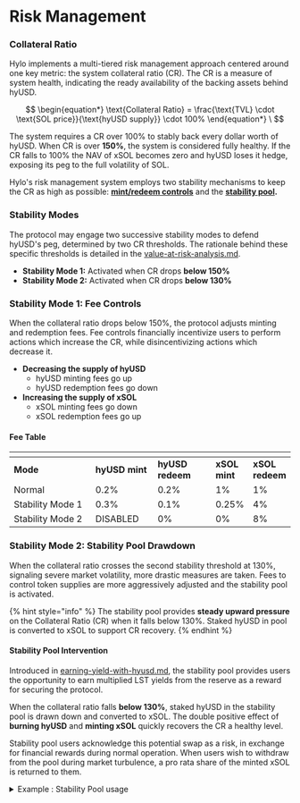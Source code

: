# Risk Management

### Collateral Ratio

Hylo implements a multi-tiered risk management approach centered around one key metric: the system collateral ratio (CR). The CR is a measure of system health, indicating the ready availability of the backing assets behind hyUSD.

$$
\begin{equation*}
\text{Collateral Ratio} = \frac{\text{TVL} \cdot \text{SOL price}}{\text{hyUSD supply}} \cdot 100%
\end{equation*} \
$$

The system requires a CR over 100% to stably back every dollar worth of hyUSD. When CR is over **150%**, the system is considered fully healthy. If the CR falls to 100% the NAV of xSOL becomes zero and hyUSD loses it hedge, exposing its peg to the full volatility of SOL.

Hylo's risk management system employs two stability mechanisms to keep the CR as high as possible: [**mint/redeem controls**](risk-management.md#id-3.1-stability-mode-1-fee-controls) and the [**stability pool**](risk-management.md#id-3.2-stability-mode-2-stability-pool-drawdown)**.**

### Stability Modes

The protocol may engage two successive stability modes to defend hyUSD's peg, determined by two CR thresholds. The rationale behind these specific thresholds is detailed in the [value-at-risk-analysis.md](../technical-addendum/value-at-risk-analysis.md "mention").

* **Stability Mode 1:** Activated when CR drops **below 150%**
* **Stability Mode 2:** Activated when CR drops **below 130%**

### Stability Mode 1: Fee Controls

When the collateral ratio drops below 150%, the protocol adjusts minting and redemption fees. Fee controls financially incentivize users to perform actions which increase the CR, while disincentivizing actions which decrease it.

* **Decreasing the supply of hyUSD**
  * hyUSD minting fees go up
  * hyUSD redemption fees go down
* **Increasing the supply of xSOL**
  * xSOL minting fees go down
  * xSOL redemption fees go up

#### Fee Table

<table data-header-hidden><thead><tr><th width="229"></th><th width="120"></th><th width="128"></th><th></th><th></th></tr></thead><tbody><tr><td><strong>Mode</strong></td><td><strong>hyUSD mint</strong></td><td><strong>hyUSD redeem</strong></td><td><strong>xSOL mint</strong></td><td><strong>xSOL redeem</strong></td></tr><tr><td>Normal</td><td>0.2%</td><td>0.2%</td><td>1%</td><td>1%</td></tr><tr><td>Stability Mode 1</td><td>0.3%</td><td>0.1%</td><td>0.25%</td><td>4%</td></tr><tr><td>Stability Mode 2</td><td>DISABLED</td><td>0%</td><td>0%</td><td>8%</td></tr></tbody></table>

### Stability Mode 2: **Stability Pool Drawdown**

When the collateral ratio crosses the second stability threshold at 130%, signaling severe market volatility, more drastic measures are taken. Fees to control token supplies are more aggressively adjusted and the stability pool is activated.

{% hint style="info" %}
The stability pool provides **steady upward pressure** on the Collateral Ratio (CR) when it falls below 130%. Staked hyUSD in pool is converted to xSOL to support CR recovery.
{% endhint %}

#### Stability Pool Intervention

Introduced in [earning-yield-with-hyusd.md](earning-yield-with-hyusd.md "mention"), the stability pool provides users the opportunity to earn multiplied LST yields from the reserve as a reward for securing the protocol.

When the collateral ratio falls **below 130%**, staked hyUSD in the stability pool is drawn down and converted to xSOL. The double positive effect of **burning hyUSD** and **minting xSOL** quickly recovers the CR a healthy level.

Stability pool users acknowledge this potential swap as a risk, in exchange for financial rewards during normal operation. When users wish to withdraw from the pool during market turbulence, a pro rata share of the minted xSOL is returned to them.



<details>

<summary>Example : Stability Pool usage</summary>

**Starting Scenario: Collateral and Pool Breakdown**

We start with a total of **100 SOL** that backs both hyUSD and xSOL:

* **80 SOL** is backing the stablecoin hyUSD.
* **20 SOL** is backing the leveraged token xSOL.
* The initial **collateral ratio (CR)** is **125%**, meaning 100 SOL backs **80 SOL worth of hyUSD debt** (100 SOL / 80 SOL = 125%).

**Scenario: Redeeming hyUSD into xSOL (Stability Pool)**

Now, let’s assume we redeem **10 SOL worth of hyUSD** into xSOL. This means we reduce the supply of hyUSD while increasing the supply of xSOL. Here’s how the situation changes:

1. **Before Redemption**:
   * **80 SOL** backs hyUSD.
   * **20 SOL** backs xSOL.
   * Collateral ratio = 125% (100 SOL / 80 SOL).
2. **Redemption**:
   * We **redeem 10 SOL worth of hyUSD** into xSOL.
   * After redemption, **70 SOL** will back hyUSD, while **30 SOL** will back xSOL.
3. **After Redemption**:
   * **70 SOL** now backs hyUSD (down from 80 SOL).
   * **30 SOL** backs xSOL (up from 20 SOL).
   * The new **collateral ratio** is: \
     Collateral Ratio = 100 SOL / 70 SOL = **142.5%**

By redeeming **10 SOL** of hyUSD and minting 10 SOL of xSOL, the collateral ratio improves from **125%** to **142.5%**, which is an increase of **17.5%**.

**Why This Works**

* **Leverage and Risk Absorption**: xSOL, being a leveraged token, absorbs more volatility. When hyUSD is redeemed into xSOL, the risk is transferred from the hyUSD to the more volatile xSOL. This allows the collateral ratio to improve efficiently.
* **Efficient Collateral Use**: Redeeming just **10 SOL worth of hyUSD** into xSOL increases the collateral ratio by **17.5%**, showing that xSOL can handle more volatility, thus allowing the system to maintain a higher collateral ratio with minimal SOL redemption.

</details>
